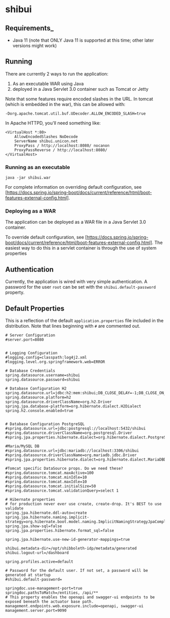 # shibui

## Requirements_

* Java 11 (note that ONLY Java 11 is supported at this time; other later versions might work)

## Running

There are currently 2 ways to run the application:

1. As an executable WAR using Java
1. deployed in a Java Servlet 3.0 container such as Tomcat or Jetty

Note that some features require encoded slashes in the URL. In tomcat (which is embedded in the war), this can be
allowed with:

```
-Dorg.apache.tomcat.util.buf.UDecoder.ALLOW_ENCODED_SLASH=true
```

In Apache HTTPD, you'll need something like:

```
<VirtualHost *:80>
    AllowEncodedSlashes NoDecode
    ServerName shibui.unicon.net
    ProxyPass / http://localhost:8080/ nocanon
    ProxyPassReverse / http://localhost:8080/
</VirtualHost>
```

### Running as an executable

`java -jar shibui.war`

For complete information on overriding default configuration, see [https://docs.spring.io/spring-boot/docs/current/reference/html/boot-features-external-config.html].

### Deploying as a WAR

The application can be deployed as a WAR file in a Java Servlet 3.0 container.

To override default configuration, see [https://docs.spring.io/spring-boot/docs/current/reference/html/boot-features-external-config.html].
The easiest way to do this in a servlet container is through the use of system properties

## Authentication

Currently, the application is wired with very simple authentication. A password for the user `root`
can be set with the `shibui.default-password` property.

## Default Properties

This is a reflection of the default `application.properties` file included in the distribution. Note that lines
beginning with `#` are commented out.


```
# Server Configuration
#server.port=8080


# Logging Configuration
#logging.config=classpath:log4j2.xml
#logging.level.org.springframework.web=ERROR

# Database Credentials
spring.datasource.username=shibui
spring.datasource.password=shibui

# Database Configuration H2
spring.datasource.url=jdbc:h2:mem:shibui;DB_CLOSE_DELAY=-1;DB_CLOSE_ON_EXIT=FALSE
spring.datasource.platform=h2
spring.datasource.driverClassName=org.h2.Driver
spring.jpa.database-platform=org.hibernate.dialect.H2Dialect
spring.h2.console.enabled=true


# Database Configuration PostgreSQL
#spring.datasource.url=jdbc:postgresql://localhost:5432/shibui
#spring.datasource.driverClassName=org.postgresql.Driver
#spring.jpa.properties.hibernate.dialect=org.hibernate.dialect.PostgreSQLDialect

#Maria/MySQL DB
#spring.datasource.url=jdbc:mariadb://localhost:3306/shibui
#spring.datasource.driverClassName=org.mariadb.jdbc.Driver
#spring.jpa.properties.hibernate.dialect=org.hibernate.dialect.MariaDBDialect

#Tomcat specific DataSource props. Do we need these?
#spring.datasource.tomcat.maxActive=100
#spring.datasource.tomcat.minIdle=10
#spring.datasource.tomcat.maxIdle=10
#spring.datasource.tomcat.initialSize=50
#spring.datasource.tomcat.validationQuery=select 1

# Hibernate properties
# for production never ever use create, create-drop. It's BEST to use validate
spring.jpa.hibernate.ddl-auto=create
spring.jpa.hibernate.naming.implicit-strategy=org.hibernate.boot.model.naming.ImplicitNamingStrategyJpaCompliantImpl
spring.jpa.show-sql=false
spring.jpa.properties.hibernate.format_sql=false

spring.jpa.hibernate.use-new-id-generator-mappings=true

shibui.metadata-dir=/opt/shibboleth-idp/metadata/generated
shibui.logout-url=/dashboard

spring.profiles.active=default

# Password for the default user. If not set, a password will be generated at startup
#shibui.default-password=

springdoc.use-management-port=true
springdoc.pathsToMatch=/entities, /api/**
# This property enables the openapi and swagger-ui endpoints to be exposed beneath the actuator base path.
management.endpoints.web.exposure.include=openapi, swagger-ui
management.server.port=9090
```